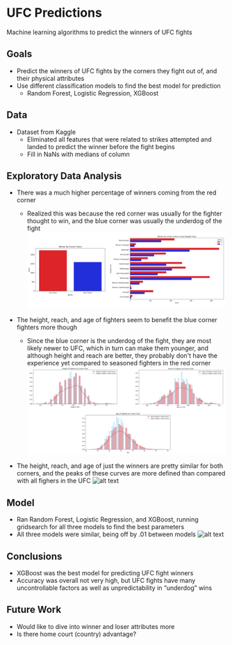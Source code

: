 # UFC Predictions
Machine learning algorithms to predict the winners of UFC fights

## Goals
- Predict the winners of UFC fights by the corners they fight out of, and their physical attributes
- Use different classification models to find the best model for prediction
  - Random Forest, Logistic Regression, XGBoost

## Data
- Dataset from Kaggle
  - Eliminated all features that were related to strikes attempted and landed to predict the winner before the fight begins
  - Fill in NaNs with medians of column

## Exploratory Data Analysis
- There was a much higher percentage of winners coming from the red corner
  - Realized this was because the red corner was usually for the fighter thought to win, and the blue corner was usually the underdog of the fight
![alt text](https://github.com/gracejihaepark/ufc_prediction/blob/master/readme%20images/Screen%20Shot%202020-06-17%20at%203.21.00%20AM.png?raw=true)

- The height, reach, and age of fighters seem to benefit the blue corner fighters more though
  - Since the blue corner is the underdog of the fight, they are most likely newer to UFC, which in turn can make them younger, and although height and reach are better, they probably don't have the experience yet compared to seasoned fighters in the red corner
![alt text](https://github.com/gracejihaepark/ufc_prediction/blob/master/readme%20images/Screen%20Shot%202020-06-17%20at%203.21.12%20AM.png?raw=true)

- The height, reach, and age of just the winners are pretty similar for both corners, and the peaks of these curves are more defined than compared with all fighers in the UFC
![alt text]()

## Model
- Ran Random Forest, Logistic Regression, and XGBoost, running gridsearch for all three models to find the best parameters
- All three models were similar, being off by .01 between models
![alt text]()

## Conclusions
- XGBoost was the best model for predicting UFC fight winners
- Accuracy was overall not very high, but UFC fights have many uncontrollable factors as well as unpredictability in “underdog” wins

## Future Work
- Would like to dive into winner and loser attributes more
- Is there home court (country) advantage?
